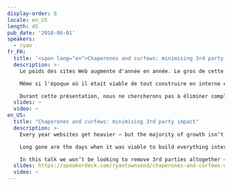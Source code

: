 ```yaml
---
display-order: 8
locale: en_US
length: 45
pub_date: '2018-06-01'
speakers:
  - ryan
fr_FR:
  title: '<span lang="en">Chaperones and curfews: minimising 3rd party impact</span>'
  description: >-
    Le poids des sites Web augmente d'année en année. Le gros de cette croissance ne vient pas du code écrit par les organisations qui les gèrent… il vient des scripts tiers. 

    Même si l'époque où il était viable de tout construire en interne est révolue depuis longtemps, l'impact sur les performances de ces scripts commence à devenir incontrôlable. Alors bien sûr, nous n'allons pas devenir aigris et jeter tout ce petit monde dehors, mais ce n'est pas une raison pour ne pas modérer la fête.

    Durant cette présentation, nous ne chercherons pas à éliminer complètement les tierces parties – personne n'aime qu'on lui enlève ses jouets – au lieu de cela, nous adopterons l'approche pratique consistant à accepter que les tierces parties restent tout en examinant les stratégies que nous pouvons employer pour garantir la performance et nous protéger contre de futurs ralentissements, pannes et abus.
  slides: ~
  video: ~
en_US:
  title: "Chaperones and curfews: minimising 3rd party impact"
  description: >-
    Every year websites get heavier – but the majority of growth isn’t coming from code written at the organisations running them... it’s coming from 3rd parties. 

    Long gone are the days when it was viable to build everything internally, but their impact on performance is already getting a little out-of-hand. We don’t want to be the fun police throwing everyone out, but we can start to moderate the party.

    In this talk we won’t be looking to remove 3rd parties altogether – nobody likes having their toys taken away; instead we’ll be taking the practical approach of accepting that 3rd parties aren’t going anywhere and look at what strategies we can employ for maintaining performance and safeguarding against slowdowns, outages and abuse.
  slides: https://speakerdeck.com/ryantownsend/chaperones-and-curfews-we-love-speed-2019
  video: ~
---
```

